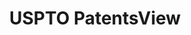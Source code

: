 ---
layout: default
bigquery: https://console.cloud.google.com/bigquery?p=patents-public-data&d=patentsview&page=dataset
citation: Attribution should be given to PatentsView for use, distribution, or derivative
  works.
code: https://github.com/CSSIP-AIR/PatentsView-Code-Snippets/
contributors: USPTO
cost: None
description: 'PatentsView includes US patent data including raw data (summaries, applications,
  pregrant applications), disambugations of inventors and assignees, and inventor
  gender estimates.  Also foreign priority data, # of figures and sheets, and government
  interest statements.'
documentation: https://patentsview.org/query/builder-faqs
last_edit: 04/10/2022, 17:00:46
location: https://patentsview.org/
maintained_by: USPTO
record_creation_timestamp: 12/2/2020 17:20:46
schema_fields:
- _102_date
- state_fips
- main_group
- rawinventor_id
- application_id
- latin_name
- gi_statement
- patent_id
- classification_data_source
- kind
- county_fips
- category
- num_sheets
- field_id
- uuid
- category_id
- term_grant
- series_code
- doc_type
- disamb_assignee_id_20200929
- contract_award_number
- organization_id
- disamb_inventor_id_20170808
- doctype
- title
- publication_number
- lawyer_id
- latitude
- exemplary
- inventor_id
- fname
- _371_date
- disamb_assignee_id_20191231
- sector_title
- type
- classification_level
- mainclass_id
- disamb_assignee_id_20191008
- county
- disamb_inventor_id_20190820
- date
- disamb_inventor_id_20200331
- location_id
- lapse_of_patent
- name_last
- role
- id
- male
- symbol_position
- level_one
- subgroup_id
- dependent
- disamb_assignee_id_20190312
- number
- classification_status
- disamb_inventor_id_20170307
- term_disclaimer
- subsection_id
- latlong
- subgroup
- longitude
- deceased
- city
- applicant_type
- subclass
- disamb_inventor_id_20201229
- disamb_assignee_id_20181127
- disamb_inventor_id_20191231
- disamb_inventor_id_20190312
- disclaimer_date
- classification_value
- disamb_inventor_id_20191008
- ipc_class
- length
- subcategory_id
- disamb_inventor_id_20200929
- variety
- level_two
- rel_id
- section_id
- country
- rawassignee_id
- organization
- name
- num_claims
- abstract
- term_extension
- field_title
- withdrawn
- reldocno
- action_date
- relkind
- attribution_status
- designation
- num
- sequence
- country_transformed
- group
- num_figures
- disamb_inventor_id_20181127
- level_three
- disamb_inventor_id_20171003
- disamb_inventor_id_20171226
- citation_id
- disamb_assignee_id_20190820
- disamb_assignee_id_20200331
- subclass_id
- disamb_inventor_id_20200630
- status
- name_first
- f371_date
- rawlocation_id
- disamb_assignee_id_20200630
- filename
- state
- lname
- text
- assignee_id
- group_id
- ipc_version_indicator
- disamb_inventor_id_20180528
- male_flag
- section
- f102_date
- rule_47
shortname: patentsview
tags:
- disambiguation
- United States
- gender
terms_of_use: Creative Commons Attribution 4.0 International License.
timeframe: 1963-1999
title: USPTO PatentsView
uuid: cf1780b1-e265-4e49-8d1d-83b9cfe0fd9a
---